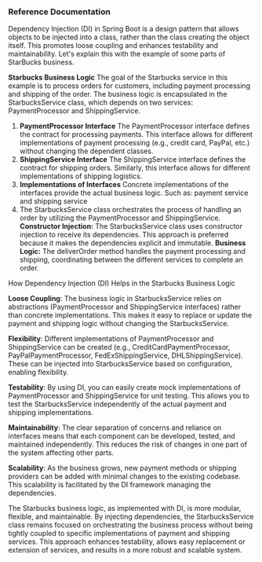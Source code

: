 
### Reference Documentation

Dependency Injection (DI) in Spring Boot is a design pattern that allows objects to be injected into a class,
rather than the class creating the object itself. This promotes loose coupling and enhances testability and maintainability.
Let's explain this with the example of some parts of StarBucks business.

**Starbucks Business Logic**
The goal of the Starbucks service in this example is to process orders for customers,
including payment processing and shipping of the order. The business logic is encapsulated
in the StarbucksService class, which depends on two services: PaymentProcessor and ShippingService.

1. **PaymentProcessor Interface**
   The PaymentProcessor interface defines the contract for processing payments.
   This interface allows for different implementations of payment processing
   (e.g., credit card, PayPal, etc.) without changing the dependent classes.
2. **ShippingService Interface**
   The ShippingService interface defines the contract for shipping orders. 
   Similarly, this interface allows for different implementations of shipping logistics.
3. **Implementations of Interfaces**
   Concrete implementations of the interfaces provide the actual business logic. Such as:
   payment service and shipping service
4. The StarbucksService class orchestrates the process of handling an order by utilizing
   the PaymentProcessor and ShippingService.
   **Constructor Injection:** 
      The StarbucksService class uses constructor injection to receive its dependencies.
      This approach is preferred because it makes the dependencies explicit and immutable.
   **Business Logic:**
      The deliverOrder method handles the payment processing and shipping,
      coordinating between the different services to complete an order.

How Dependency Injection (DI) Helps in the Starbucks Business Logic

**Loose Coupling**:
The business logic in StarbucksService relies on abstractions (PaymentProcessor and ShippingService interfaces) rather than concrete implementations.
This makes it easy to replace or update the payment and shipping logic without changing the StarbucksService.

**Flexibility**:
Different implementations of PaymentProcessor and ShippingService can be created
(e.g., CreditCardPaymentProcessor, PayPalPaymentProcessor, FedExShippingService, DHLShippingService).
These can be injected into StarbucksService based on configuration, enabling flexibility.

**Testability**:
By using DI, you can easily create mock implementations of PaymentProcessor and ShippingService for unit testing.
This allows you to test the StarbucksService independently of the actual payment and shipping implementations.

**Maintainability**:
The clear separation of concerns and reliance on interfaces means that each component can be
developed, tested, and maintained independently. This reduces the risk of changes in one part
of the system affecting other parts.

**Scalability**:
As the business grows, new payment methods or shipping providers can be added with minimal
changes to the existing codebase. This scalability is facilitated by the DI framework
managing the dependencies.

The Starbucks business logic, as implemented with DI, is more modular, flexible, and maintainable.
By injecting dependencies, the StarbucksService class remains focused on orchestrating the business
process without being tightly coupled to specific implementations of payment and shipping services.
This approach enhances testability, allows easy replacement or extension of services, and results
in a more robust and scalable system.

   






